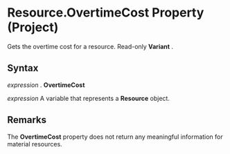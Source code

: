
# Resource.OvertimeCost Property (Project)

Gets the overtime cost for a resource. Read-only  **Variant** .


## Syntax

 _expression_ . **OvertimeCost**

 _expression_ A variable that represents a **Resource** object.


## Remarks

The  **OvertimeCost** property does not return any meaningful information for material resources.

